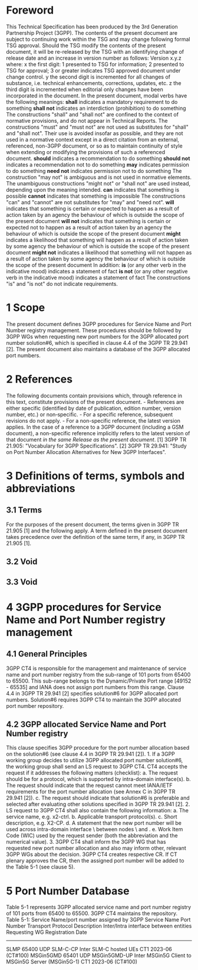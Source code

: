 # Foreword
This Technical Specification has been produced by the 3rd Generation
Partnership Project (3GPP).
The contents of the present document are subject to continuing work within the
TSG and may change following formal TSG approval. Should the TSG modify the
contents of the present document, it will be re-released by the TSG with an
identifying change of release date and an increase in version number as
follows:
Version x.y.z
where:
x the first digit:
1 presented to TSG for information;
2 presented to TSG for approval;
3 or greater indicates TSG approved document under change control.
y the second digit is incremented for all changes of substance, i.e. technical
enhancements, corrections, updates, etc.
z the third digit is incremented when editorial only changes have been
incorporated in the document.
In the present document, modal verbs have the following meanings:
**shall** indicates a mandatory requirement to do something
**shall not** indicates an interdiction (prohibition) to do something
The constructions \"shall\" and \"shall not\" are confined to the context of
normative provisions, and do not appear in Technical Reports.
The constructions \"must\" and \"must not\" are not used as substitutes for
\"shall\" and \"shall not\". Their use is avoided insofar as possible, and
they are not used in a normative context except in a direct citation from an
external, referenced, non-3GPP document, or so as to maintain continuity of
style when extending or modifying the provisions of such a referenced
document.
**should** indicates a recommendation to do something
**should not** indicates a recommendation not to do something
**may** indicates permission to do something
**need not** indicates permission not to do something
The construction \"may not\" is ambiguous and is not used in normative
elements. The unambiguous constructions \"might not\" or \"shall not\" are
used instead, depending upon the meaning intended.
**can** indicates that something is possible
**cannot** indicates that something is impossible
The constructions \"can\" and \"cannot\" are not substitutes for \"may\" and
\"need not\".
**will** indicates that something is certain or expected to happen as a result
of action taken by an agency the behaviour of which is outside the scope of
the present document
**will not** indicates that something is certain or expected not to happen as
a result of action taken by an agency the behaviour of which is outside the
scope of the present document
**might** indicates a likelihood that something will happen as a result of
action taken by some agency the behaviour of which is outside the scope of the
present document
**might not** indicates a likelihood that something will not happen as a
result of action taken by some agency the behaviour of which is outside the
scope of the present document
In addition:
**is** (or any other verb in the indicative mood) indicates a statement of
fact
**is not** (or any other negative verb in the indicative mood) indicates a
statement of fact
The constructions \"is\" and \"is not\" do not indicate requirements.
# 1 Scope
The present document defines 3GPP procedures for Service Name and Port Number
registry management. These procedures should be followed by 3GPP WGs when
requesting new port numbers for the 3GPP allocated port number solution#6,
which is specified in clause 4.4 of the 3GPP TR 29.941 [2].
The present document also maintains a database of the 3GPP allocated port
numbers.
# 2 References
The following documents contain provisions which, through reference in this
text, constitute provisions of the present document.
\- References are either specific (identified by date of publication, edition
number, version number, etc.) or non‑specific.
\- For a specific reference, subsequent revisions do not apply.
\- For a non-specific reference, the latest version applies. In the case of a
reference to a 3GPP document (including a GSM document), a non-specific
reference implicitly refers to the latest version of that document _in the
same Release as the present document_.
[1] 3GPP TR 21.905: \"Vocabulary for 3GPP Specifications\".
[2] 3GPP TR 29.941: \"Study on Port Number Allocation Alternatives for New
3GPP Interfaces\".
# 3 Definitions of terms, symbols and abbreviations
## 3.1 Terms
For the purposes of the present document, the terms given in 3GPP TR 21.905
[1] and the following apply. A term defined in the present document takes
precedence over the definition of the same term, if any, in 3GPP TR 21.905
[1].
## 3.2 Void
## 3.3 Void
# 4 3GPP procedures for Service Name and Port Number registry management
## 4.1 General Principles
3GPP CT4 is responsible for the management and maintenance of service name and
port number registry from the sub-range of 101 ports from 65400 to 65500. This
sub-range belongs to the Dynamic/Private Port range [49152 - 65535] and IANA
does not assign port numbers from this range.
Clause 4.4 in 3GPP TR 29.941 [2] specifies solution#6 for 3GPP allocated port
numbers. Solution#6 requires 3GPP CT4 to maintain the 3GPP allocated port
number repository.
## 4.2 3GPP allocated Service Name and Port Number registry
This clause specifies 3GPP procedure for the port number allocation based on
the solution#6 (see clause 4.4 in 3GPP TR 29.941 [2]).
1\. If a 3GPP working group decides to utilize 3GPP allocated port number
solution#6, the working group shall send an LS request to 3GPP CT4. CT4
accepts the request if it addresses the following matters (checklist):
a. The request should be for a protocol, which is supported by intra-domain
interface(s).
b. The request should indicate that the request cannot meet IANA/IETF
requirements for the port number allocation (see Annex C in 3GPP TR 29.941
[2]).
c. The request should indicate that solution#6 is preferable and selected
after evaluating other solutions specified in 3GPP TR 29.941 [2].
2\. LS request to 3GPP CT4 shall also contain the following information:
a. The service name, e.g. x2-ctrl.
b. Applicable transport protocol(s).
c. Short description, e.g. X2-CP.
d. A statement that the new port number will be used across intra-domain
interface \ between nodes \ and \.
e. Work Item Code (WIC) used by the request sender (both the abbreviation and
the numerical value).
3\. 3GPP CT4 shall inform the 3GPP WG that has requested new port number
allocation and also may inform other, relevant 3GPP WGs about the decision.
3GPP CT4 creates respective CR. If CT plenary approves the CR, then the
assigned port number will be added to the Table 5-1 (see clause 5).
# 5 Port Number Database
Table 5-1 represents 3GPP allocated service name and port number registry of
101 ports from 65400 to 65500. 3GPP CT4 maintains the repository.
Table 5-1: Service Name/port number assigned by 3GPP
Service Name Port Number Transport Protocol Description Inter/Intra interface
between entities Requesting WG Registration Date
* * *
SLMP 65400 UDP SLM-C-CP Inter SLM-C hosted UEs CT1 2023-06 (CT#100) MSGin5GMD
65401 UDP MSGin5GMD-UP Inter MSGin5G Client to MSGin5G Server (MSGin5G-1) CT1
2023-06 (CT#100)
#